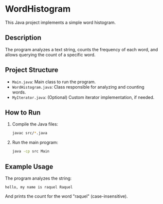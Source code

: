 # WordHistogram

This Java project implements a simple word histogram.

## Description
The program analyzes a text string, counts the frequency of each word, and allows querying the count of a specific word.

## Project Structure
- `Main.java`: Main class to run the program.
- `WordHistogram.java`: Class responsible for analyzing and counting words.
- `MyIterator.java`: (Optional) Custom iterator implementation, if needed.

## How to Run
1. Compile the Java files:
   ```sh
   javac src/*.java
   ```
2. Run the main program:
   ```sh
   java -cp src Main
   ```

## Example Usage
The program analyzes the string:
```
hello, my name is raquel Raquel
```
And prints the count for the word "raquel" (case-insensitive).

